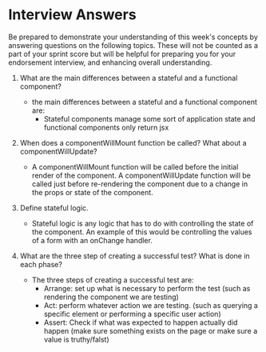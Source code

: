 # Interview Answers
Be prepared to demonstrate your understanding of this week's concepts by answering questions on the following topics. These will not be counted as a part of your sprint score but will be helpful for preparing you for your endorsement interview, and enhancing overall understanding.

1. What are the main differences between a stateful and a functional component?
    * the main differences between a stateful and a functional component are:
        - Stateful components manage some sort of application state and functional components only return jsx

2. When does a componentWillMount function be called? What about a componentWillUpdate?
    * A componentWillMount function will be called before the initial render of the component. A componentWillUpdate function will be called just before re-rendering the component due to a change in the props or state of the component.

3. Define stateful logic.
    * Stateful logic is any logic that has to do with controlling the state of the component. An example of this would be controlling the values of a form with an onChange handler.

4. What are the three step of creating a successful test? What is done in each phase?
    * The three steps of creating a successful test are:
        - Arrange: set up what is necessary to perform the test (such as rendering the component we are testing)
        - Act: perform whatever action we are testing. (such as querying a specific element or performing a specific user action)
        - Assert: Check if what was expected to happen actually did happen (make sure something exists on the page or make sure a value is truthy/falst)